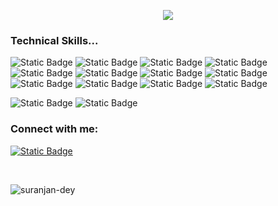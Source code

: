 <!-- Readme File -->

<p align="center"><b>
<!--   <a href="https://github.com/DenverCoder1/readme-typing-svg"> -->
    <img src="https://readme-typing-svg.herokuapp.com?color=228B22&width=400&height=30&lines=Hello👋+I'm+Suranjan+Dey...;System+Engineer;Learning+Data+Engineering...;Nice+To+Meet+You...;Thanks+For+Visiting+My+Profile.&center=true"></a></b></p>
    
### Technical Skills...

![Static Badge](https://img.shields.io/badge/Python%20-%20?style=flat&color=%233776AB)
![Static Badge](https://img.shields.io/badge/SQL%20-%20?style=flat&color=FFFFFF)
![Static Badge](https://img.shields.io/badge/IBM%20iSeries%20-%20?style=flat)
![Static Badge](https://img.shields.io/badge/MySQL%20-%20?style=flat&color=%234479A1)
![Static Badge](https://img.shields.io/badge/MS%20SQL%20Server%20-%20?style=flat&color=E54040)
![Static Badge](https://img.shields.io/badge/Azure%20Data%20Factory%20-%20?style=flat&color=%230080FF)
![Static Badge](https://img.shields.io/badge/Azure%20Synapse%20Analytics%20-%20?style=flat&color=%230078D4)
![Static Badge](https://img.shields.io/badge/Databricks%20-%20?style=flat&color=%23FF3621)
![Static Badge](https://img.shields.io/badge/PySpark%20-%20?style=flat&color=FFFFFF)
![Static Badge](https://img.shields.io/badge/SparkSQL%20-%20?style=flat&color=FFFFFF)
![Static Badge](https://img.shields.io/badge/ETL%2FELT%20-%20?style=flat&color=FFFFFF)
![Static Badge](https://img.shields.io/badge/Azure%20Data%20Lake%20Storage%20-%20?style=flat&color=%23008AD7)

![Static Badge](https://img.shields.io/badge/Linux%20-%20?style=flat&color=%23FCC624)
![Static Badge](https://img.shields.io/badge/Visual%20Studio%20Code%20-%20?style=flat&color=%230076B8)

<h3 align="left">Connect with me:</h3>

<a href="https://www.linkedin.com/in/suranjandey/">![Static Badge](https://img.shields.io/badge/Linkedin%20-%20?style=flat&color=%230077B5)</a>

<br>

<p align="left"> <img src="https://komarev.com/ghpvc/?username=suranjan-dey&label=Profile%20views&color=228B22&style=flat" alt="suranjan-dey" /> </p>

